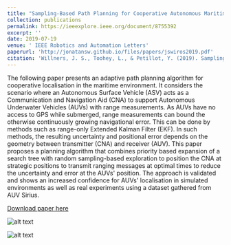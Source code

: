 ```yaml
---
title: "Sampling-Based Path Planning for Cooperative Autonomous Maritime Vehicles to Reduce Uncertainty in Range-Only Localization"
collection: publications
permalink: https://ieeexplore.ieee.org/document/8755392
excerpt: ''
date: 2019-07-19
venue: ' IEEE Robotics and Automation Letters'
paperurl: 'http://jonatansw.github.io/files/papers/jswiros2019.pdf'
citation: 'Willners, J. S., Toohey, L., & Petillot, Y. (2019). Sampling-Based Path Planning for Cooperative Autonomous Maritime Vehicles to Reduce Uncertainty in Range-Only Localization. IEEE Robotics and Automation Letters, 4(4), 3987–3994. https://doi.org/10.1109/lra.2019.2926947'
---
```

The following paper presents an adaptive path planning algorithm for cooperative localisation in the maritime environment. It considers the scenario where an Autonomous Surface Vehicle (ASV) acts as a Communication and Navigation Aid (CNA) to support Autonomous Underwater Vehicles (AUVs) with range measurements. As AUVs have no access to GPS while submerged, range measurements can bound the otherwise continuously growing navigational error. This can be done by methods such as range-only Extended Kalman Filter (EKF). In such methods, the resulting uncertainty and positional error depends on the geometry between transmitter (CNA) and receiver (AUV). This paper proposes a planning algorithm that combines priority based expansion of a search tree with random sampling-based exploration to position the CNA at strategic positions to transmit ranging messages at optimal times to reduce the uncertainty and error at the AUVs' position. The approach is validated and shows an increased confidence for AUVs' localisation in simulated environments as well as real experiments using a dataset gathered from AUV Sirius.

[Download paper here](http://jonatansw.github.io/files/papers/jswiros2019.pdf)

![alt text](http://jonatansw.github.io/files/papers/images/sonobot.png "Algorithm used on surface vehicle to improve acoustic localisation on AUVs")

![alt text](http://jonatansw.github.io/files/papers/images/iver3.png "AUV")

